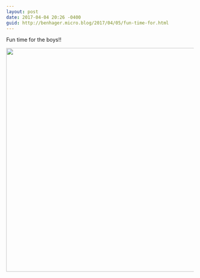 ```yaml
---
layout: post
date: 2017-04-04 20:26 -0400
guid: http://benhager.micro.blog/2017/04/05/fun-time-for.html
---
```

Fun time for the boys!!

<img src="http://hager.blog/uploads/2017/81548dc848.jpg" width="600" height="600" />
